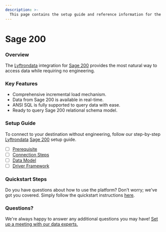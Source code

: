 ```yaml
---
description: >-
  This page contains the setup guide and reference information for the Sage 200 source connector.
---
```


# Sage 200

### Overview

The [Lyftrondata](https://www.lyftrondata.com/) integration for [Sage 200](None) provides the most natural way to access data while requiring no engineering.

### Key Features

* Comprehensive incremental load mechanism.
* Data from Sage 200 is available in real-time.&#x20;
* ANSI SQL is fully supported to query data with ease.
* Ready to query Sage 200 relational schema model.

### Setup Guide

To connect to your destination without engineering, follow our step-by-step [Lyftrondata](https://www.lyftrondata.com/)  [Sage 200](None) setup guide.

* [ ] [Prerequisite](prerequisite.md)
* [ ] [Connection Steps](connection-steps.md)
* [ ] [Data Model](data-model/erd.md)
* [ ] [Driver Framework](driver-framework/)

### Quickstart Steps

Do you have questions about how to use the platform? Don't worry; we've got you covered. Simply follow the quickstart instructions [here](../README.md).

### Questions? <a href="#questions" id="questions"></a>

We're always happy to answer any additional questions you may have! [Set up a meeting with our data experts.](https://www.lyftrondata.com/book-a-meeting/)

